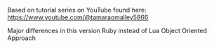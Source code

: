 Based on tutorial series on YouTube found here:
https://www.youtube.com/@tamaraomalley5866

Major differences in this version
Ruby instead of Lua
Object Oriented Approach
